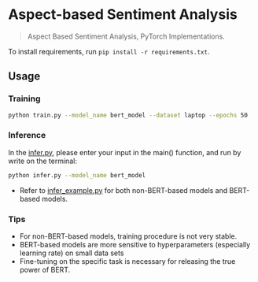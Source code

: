 # Aspect-based Sentiment Analysis

> Aspect Based Sentiment Analysis, PyTorch Implementations.

To install requirements, run `pip install -r requirements.txt`.

## Usage

### Training

```sh
python train.py --model_name bert_model --dataset laptop --epochs 50
```

### Inference
In the [infer.py](./infer.py), please enter your input in the main() function, and run by write on the terminal:

```sh
python infer.py --model_name bert_model
```

* Refer to [infer_example.py](./infer_example.py) for both non-BERT-based models and BERT-based models.


### Tips

* For non-BERT-based models, training procedure is not very stable.
* BERT-based models are more sensitive to hyperparameters (especially learning rate) on small data sets
* Fine-tuning on the specific task is necessary for releasing the true power of BERT.




